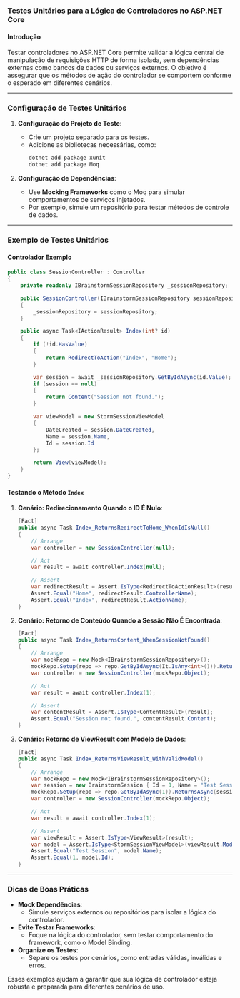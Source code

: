 ### Testes Unitários para a Lógica de Controladores no ASP.NET Core

#### **Introdução**
Testar controladores no ASP.NET Core permite validar a lógica central de manipulação de requisições HTTP de forma isolada, sem dependências externas como bancos de dados ou serviços externos. O objetivo é assegurar que os métodos de ação do controlador se comportem conforme o esperado em diferentes cenários.

---

### **Configuração de Testes Unitários**
1. **Configuração do Projeto de Teste**:
   - Crie um projeto separado para os testes.
   - Adicione as bibliotecas necessárias, como:
     ```bash
     dotnet add package xunit
     dotnet add package Moq
     ```

2. **Configuração de Dependências**:
   - Use **Mocking Frameworks** como o Moq para simular comportamentos de serviços injetados.
   - Por exemplo, simule um repositório para testar métodos de controle de dados.

---

### **Exemplo de Testes Unitários**

#### **Controlador Exemplo**
```csharp
public class SessionController : Controller
{
    private readonly IBrainstormSessionRepository _sessionRepository;

    public SessionController(IBrainstormSessionRepository sessionRepository)
    {
        _sessionRepository = sessionRepository;
    }

    public async Task<IActionResult> Index(int? id)
    {
        if (!id.HasValue)
        {
            return RedirectToAction("Index", "Home");
        }

        var session = await _sessionRepository.GetByIdAsync(id.Value);
        if (session == null)
        {
            return Content("Session not found.");
        }

        var viewModel = new StormSessionViewModel
        {
            DateCreated = session.DateCreated,
            Name = session.Name,
            Id = session.Id
        };

        return View(viewModel);
    }
}
```

#### **Testando o Método `Index`**

1. **Cenário: Redirecionamento Quando o ID É Nulo**:
   ```csharp
   [Fact]
   public async Task Index_ReturnsRedirectToHome_WhenIdIsNull()
   {
       // Arrange
       var controller = new SessionController(null);

       // Act
       var result = await controller.Index(null);

       // Assert
       var redirectResult = Assert.IsType<RedirectToActionResult>(result);
       Assert.Equal("Home", redirectResult.ControllerName);
       Assert.Equal("Index", redirectResult.ActionName);
   }
   ```

2. **Cenário: Retorno de Conteúdo Quando a Sessão Não É Encontrada**:
   ```csharp
   [Fact]
   public async Task Index_ReturnsContent_WhenSessionNotFound()
   {
       // Arrange
       var mockRepo = new Mock<IBrainstormSessionRepository>();
       mockRepo.Setup(repo => repo.GetByIdAsync(It.IsAny<int>())).ReturnsAsync((BrainstormSession)null);
       var controller = new SessionController(mockRepo.Object);

       // Act
       var result = await controller.Index(1);

       // Assert
       var contentResult = Assert.IsType<ContentResult>(result);
       Assert.Equal("Session not found.", contentResult.Content);
   }
   ```

3. **Cenário: Retorno de ViewResult com Modelo de Dados**:
   ```csharp
   [Fact]
   public async Task Index_ReturnsViewResult_WithValidModel()
   {
       // Arrange
       var mockRepo = new Mock<IBrainstormSessionRepository>();
       var session = new BrainstormSession { Id = 1, Name = "Test Session", DateCreated = DateTime.Now };
       mockRepo.Setup(repo => repo.GetByIdAsync(1)).ReturnsAsync(session);
       var controller = new SessionController(mockRepo.Object);

       // Act
       var result = await controller.Index(1);

       // Assert
       var viewResult = Assert.IsType<ViewResult>(result);
       var model = Assert.IsType<StormSessionViewModel>(viewResult.Model);
       Assert.Equal("Test Session", model.Name);
       Assert.Equal(1, model.Id);
   }
   ```

---

### **Dicas de Boas Práticas**
- **Mock Dependências**:
  - Simule serviços externos ou repositórios para isolar a lógica do controlador.
- **Evite Testar Frameworks**:
  - Foque na lógica do controlador, sem testar comportamento do framework, como o Model Binding.
- **Organize os Testes**:
  - Separe os testes por cenários, como entradas válidas, inválidas e erros.

Esses exemplos ajudam a garantir que sua lógica de controlador esteja robusta e preparada para diferentes cenários de uso.